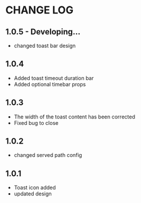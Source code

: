 # CHANGE LOG

## 1.0.5 - Developing...
* changed toast bar design

## 1.0.4
* Added toast timeout duration bar
* Added optional timebar props


## 1.0.3
* The width of the toast content has been corrected
* Fixed bug to close

## 1.0.2
* changed served path config

## 1.0.1
* Toast icon added
* updated design
